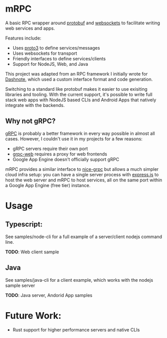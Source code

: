 # mRPC
A basic RPC wrapper around [protobuf](https://developers.google.com/protocol-buffers)
and [websockets](https://developer.mozilla.org/en-US/docs/Web/API/WebSockets_API)
to facilitate writing web services and apps.

Features include:
- Uses [proto3](https://developers.google.com/protocol-buffers/docs/proto3)
  to define services/messages
- Uses websockets for transport
- Friendly interfaces to define services/clients
- Support for NodeJS, Web, and Java

This project was adapted from an RPC framework I initially wrote for
[Dashnote](https://dashnote.app/), which used a custom interface format
and code generation.

Switching to a standard like protobuf makes it easier to use exisiting libraries
and tooling. With the current support, it's possible to write full stack web apps with
NodeJS based CLIs and Android Apps that natively integrate with the backends.

## Why not gRPC?
[gRPC](https://grpc.io/) is probably a better framework in every way possible in almost
all cases. However, I couldn't use it in my projects for a few reasons:
- gRPC servers require their own port
- [grpc-web](https://github.com/grpc/grpc-web) requires a proxy for web frontends
- Google App Engine doesn't officially support gRPC

mRPC provides a similar interface to [nice-grpc](https://github.com/deeplay-io/nice-grpc)
but allows a much simpler cloud infra setup: you can have a single server process with
[express.js](https://expressjs.com/) to host the web server and mRPC to host services,
all on the same port within a Google App Engine (free tier) instance.

# Usage

## Typescript:
See samples/node-cli for a full example of a server/client nodejs command line.

**TODO**: Web client sample

## Java
See samples/java-cli for a client example, which works with the nodejs sample server

**TODO**: Java server, Andorid App samples

# Future Work:
 - Rust support for higher performance servers and native CLIs

